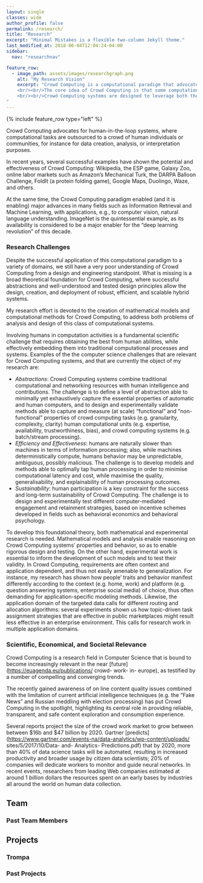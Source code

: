 ```yaml
---
layout: single
classes: wide
author_profile: false
permalink: /research/
title: "Research"
excerpt: "Minimal Mistakes is a flexible two-column Jekyll theme."
last_modified_at: 2018-06-04T12:04:24-04:00
sidebar:
  nav: "researchnav"

feature_row:
  - image_path: assets/images/researchgraph.png
    alt: "My Research Vision"
    excerpt: "Crowd Computing is a computational paradigm that advocates for the adoption of human intelligence at scale, to improve the performance of machine-based data management systems. 
	<br/><br/>The core idea of Crowd Computing is that some computational tasks are still easier for humans than for machines and algorithms to perform. For instance, image understanding, sarcasm detection, audio transcription, fake news identification, bias identification and detection, and others.
	<br/><br/>Crowd Computing systems are designed to leverage both the scalability of computational machines over large amounts of data as well as the power of human intelligence. As data is typically produced and consumed by humans, it is therefore natural to consider them as first-class citizens in the data life-cycle. 
"
---
```


{% include feature_row type="left" %}

Crowd Computing advocates for human-in-the-loop systems, where computational tasks are outsourced to a crowd of human individuals or communities, for instance for data creation, analysis, or interpretation purposes.

In recent years, several successful examples have shown the potential and effectiveness of Crowd Computing: Wikipedia, the ESP game, Galaxy Zoo, online labor markets such as Amazon’s Mechanical Turk, the DARPA Balloon Challenge, FoldIt (a protein folding game), Google Maps, Duolingo, Waze, and others. 

At the same time, the Crowd Computing paradigm enabled (and it is enabling) major advances in many fields such as Information Retrieval and Machine Learning, with applications, e.g., to computer vision, natural language understanding. ImageNet is the quintessential example, as its availability is considered to be a major enabler for the “deep learning revolution” of this decade.

### Research Challenges

Despite the successful application of this computational paradigm to a variety of domains, we still have a very poor understanding of Crowd Computing from a design and engineering standpoint. What is missing is a broad theoretical foundation for Crowd Computing, where successful abstractions and well-understood and tested design principles allow the design, creation, and deployment of robust, efficient, and scalable hybrid systems.

My research effort is devoted to the creation of mathematical models and computational methods for Crowd Computing, to address both problems of analysis and design of this class of computational systems.

Involving humans in computation activities is a fundamental scientific challenge that requires obtaining the best from human abilities, while effectively embedding them into traditional computational processes and systems. Examples of the the computer science challenges that are relevant for Crowd Computing systems, and that are currently the object of my research are:
- _Abstractions_: Crowd Computing systems combine traditional computational and networking resources with human intelligence and contributions. The challenge is to define a level of abstraction able to minimally yet exhaustively capture the essential properties of automatic and human computers, and to design and experimentally validate methods able to capture and measure (at scale) “functional” and “non-functional” properties of crowd computing tasks (e.g. granularity, complexity, clarity) human computational units (e.g. expertise, availability, trustworthiness, bias), and crowd computing systems (e.g. batch/stream processing).	
- _Efficiency and Effectiveness_: humans are naturally slower than machines in terms of information processing; also, while machines deterministically compute, humans behavior may be unpredictable, ambiguous, possibly malicious. The challenge is to develop models and methods able to optimally tap human processing in order to minimise computational latency and cost, while maximise the quality, generalisability, and explainability of human processing outcomes. 
- _Sustainability_: human participation is a key constraint for the success and long-term sustainability of Crowd Computing. The challenge is to design and experimentally test different computer-mediated engagement and retainment strategies, based on incentive schemes developed in fields such as behavioral economics and behavioral psychology.

To develop this foundational theory, both mathematical and experimental research is needed. Mathematical models and analysis enable reasoning on Crowd Computing systems’ properties and behavior, so as to enable rigorous design and testing. On the other hand, experimental work is essential to inform the development of such models and to test their validity. In Crowd Computing, requirements are often context and application dependent, and thus not easily amenable to generalization. For instance, my research has shown how people’ traits and behavior manifest differently according to the context (e.g. home, work) and platform (e.g. question answering systems, enterprise social media) of choice, thus often demanding for application-specific modeling methods. Likewise, the application domain of the targeted data calls for different routing and allocation algorithms: several experiments shown us how topic-driven task assignment strategies that are effective in public marketplaces might result less effective in an enterprise environment. This calls for research work in multiple application domains.

### Scientific, Economical, and Societal Relevance

Crowd Computing is a research field in Computer Science that is bound to become increasingly relevant in the
near [future](https://euagenda.eu/publications/ crowd- work- in- europe), as testified by a number of compelling and converging trends.

The recently gained awareness of on line content quality issues combined with the limitation of current artificial intelligence techniques (e.g. the “Fake News” and Russian meddling with election processing) has put Crowd Computing in the spotlight, highlighting its central role in providing reliable, transparent, and safe content exploration and consumption experience.

Several reports project the size of the crowd work market to grow between between $16b and $47 billion by 2020. Gartner [predicts](https://www.gartner.com/events-na/data-analytics/wp-content/uploads/ sites/5/2017/10/Data- and- Analytics- Predictions.pdf) that by 2020, more than 40% of data science tasks will be automated, resulting in increased productivity and broader usage by citizen data scientists; 20% of companies will dedicate workers to monitor and guide neural networks. In recent events, researchers from leading Web companies estimated at around 1 _billion_ dollars the resources spent on an early bases by industries all around the world on human data collection. 

## Team

### Past Team Members


## Projects

### Trompa

### Past Projects